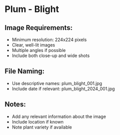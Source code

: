 # Plum - Blight

## Image Requirements:
- Minimum resolution: 224x224 pixels
- Clear, well-lit images
- Multiple angles if possible
- Include both close-up and wide shots

## File Naming:
- Use descriptive names: plum_blight_001.jpg
- Include date if relevant: plum_blight_2024_001.jpg

## Notes:
- Add any relevant information about the image
- Include location if known
- Note plant variety if available
